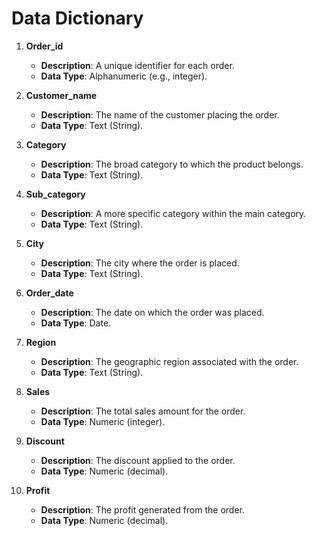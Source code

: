 
# Data Dictionary

1. **Order_id**
   - **Description**: A unique identifier for each order.
   - **Data Type**: Alphanumeric (e.g., integer).

2. **Customer_name**
   - **Description**: The name of the customer placing the order.
   - **Data Type**: Text (String).

3. **Category**
   - **Description**: The broad category to which the product belongs.
   - **Data Type**: Text (String).

4. **Sub_category**
   - **Description**: A more specific category within the main category.
   - **Data Type**: Text (String).

5. **City**
   - **Description**: The city where the order is placed.
   - **Data Type**: Text (String).

6. **Order_date**
   - **Description**: The date on which the order was placed.
   - **Data Type**: Date.

7. **Region**
   - **Description**: The geographic region associated with the order.
   - **Data Type**: Text (String).

8. **Sales**
   - **Description**: The total sales amount for the order.
   - **Data Type**: Numeric (integer).

9. **Discount**
   - **Description**: The discount applied to the order.
   - **Data Type**: Numeric (decimal).

10. **Profit**
    - **Description**: The profit generated from the order.
    - **Data Type**: Numeric (decimal).
```


